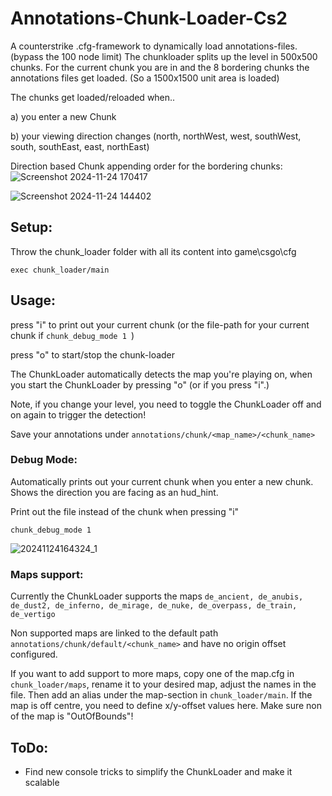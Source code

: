 # Annotations-Chunk-Loader-Cs2
A counterstrike .cfg-framework to dynamically load annotations-files. (bypass the 100 node limit)
The chunkloader splits up the level in 500x500 chunks. For the current chunk you are in and the 8 bordering chunks the annotations files get loaded. (So a 1500x1500 unit area is loaded)

The chunks get loaded/reloaded when..

a) you enter a new Chunk

b) your viewing direction changes (north, northWest, west, southWest, south, southEast, east, northEast)

Direction based Chunk appending order for the bordering chunks:
![Screenshot 2024-11-24 170417](https://github.com/user-attachments/assets/aec4469e-2276-4b95-baac-228e1075c322)

![Screenshot 2024-11-24 144402](https://github.com/user-attachments/assets/ed07d18d-8b85-402d-9d8a-e28ac24af19d)

## Setup:
Throw the chunk_loader folder with all its content into game\csgo\cfg

```exec chunk_loader/main```

## Usage:

press "i" to print out your current chunk (or the file-path for your current chunk if ```chunk_debug_mode 1 ```)

press "o" to start/stop the chunk-loader

The ChunkLoader automatically detects the map you're playing on, when you start the ChunkLoader by pressing "o" (or if you press "i".)

Note, if you change your level, you need to toggle the ChunkLoader off and on again to trigger the detection!

Save your annotations under ```annotations/chunk/<map_name>/<chunk_name>```


### Debug Mode: 
Automatically prints out your current chunk when you enter a new chunk.
Shows the direction you are facing as an hud_hint.

Print out the file instead of the chunk when pressing "i"

```chunk_debug_mode 1 ```

![20241124164324_1](https://github.com/user-attachments/assets/9d276206-75e3-4f2f-839d-8891e398899b)


### Maps support:

Currently the ChunkLoader supports the maps ```de_ancient, de_anubis, de_dust2, de_inferno, de_mirage, de_nuke, de_overpass, de_train, de_vertigo```

Non supported maps are linked to the default path  ```annotations/chunk/default/<chunk_name>``` and have no origin offset configured.

If you want to add support to more maps, copy one of the map.cfg in ```chunk_loader/maps```, rename it to your desired map, adjust the names in the file. 
Then add an alias under the map-section in ```chunk_loader/main```. If the map is off centre, you need to define x/y-offset values here. 
Make sure non of the map is "OutOfBounds"!


## ToDo:
- Find new console tricks to simplify the ChunkLoader and make it scalable

